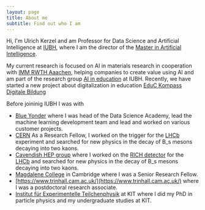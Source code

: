 ```yaml
---
layout: page
title: About me
subtitle: Find out who I am
---
```


Hi, I'm Ulrich Kerzel and am Professor for Data Science and Artificial Intelligence at [IUBH](https://www.iubh-fernstudium.de/), where I am the director of the [Master in Artificial Intelligence](https://www.iubh-fernstudium.de/master/masterstudiengaenge/it-und-technik/artificial-intelligence/).

My current research is focused on AI in materials research in cooperation with [IMM RWTH Aaachen](https://www.imm.rwth-aachen.de/index.php?id=2&L=1), helping companies to create value using AI and am part of the research group [AI in education](https://ai-in-education.de/) at IUBH.
Recently, we have started a new project about digitalization in education [EduC Kompass Digitale Bildung](https://www.iubh-university.de/forschung/educ-kompass-digitale-bildung/)

Before joininig IUBH I was with

* [Blue Yonder](blueyonder.com) where I was head of the Data Science Academy, lead the machine learning development team and lead and worked on various customer projects.
* [CERN](cern.ch) As a Research Fellow, I worked on the trigger for the [LHCb](http://lhcb.web.cern.ch/) experiment and searched for new physics in the decay of B_s mesons decaying into two kaons.
* [Cavendish HEP group](https://www.hep.phy.cam.ac.uk/) where I worked on the [RICH detector](https://lhcb-public.web.cern.ch/en/Detector/RICH-en.html) for the [LHCb](http://lhcb.web.cern.ch/) and searched for new physics in the decay of B_s mesons decaying into two kaons.
* [Magdalene College](https://www.magd.cam.ac.uk/) in Cambridge where I was a Senior Research Fellow.
* [https://www.trinhall.cam.ac.uk/](https://www.trinhall.cam.ac.uk/) where I was a postdoctoral research associate.
* [Institut für Experimentelle Teilchenphysik](https://www.etp.kit.edu/) at KIT where I did my PhD in particle physics and my undergraduate studies at KIT.


